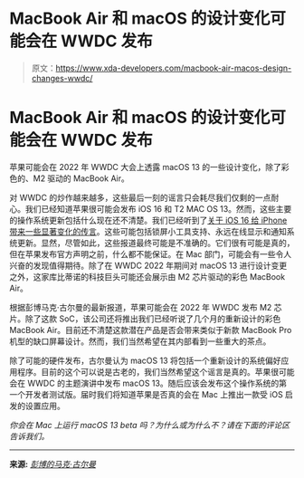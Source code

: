 # MacBook Air 和 macOS 的设计变化可能会在 WWDC 发布

> 原文：<https://www.xda-developers.com/macbook-air-macos-design-changes-wwdc/>

# MacBook Air 和 macOS 的设计变化可能会在 WWDC 发布

苹果可能会在 2022 年 WWDC 大会上透露 macOS 13 的一些设计变化，除了彩色的、M2 驱动的 MacBook Air。

对 WWDC 的炒作越来越多，这些最后一刻的谣言只会耗尽我们仅剩的一点耐心。我们已经知道苹果很可能会发布 iOS 16 和 T2 MAC OS 13。然而，这些主要的操作系统更新包括什么现在还不清楚。我们已经听到了[关于 iOS 16 给 iPhone 带来一些显著变化的传言](https://www.xda-developers.com/ios-16-could-support-lock-screen-widgets-more/)。这些可能包括锁屏小工具支持、永远在线显示和通知系统更新。显然，尽管如此，这些报道最终可能是不准确的。它们很有可能是真的，但在苹果发布官方声明之前，什么都不能保证。在 Mac 部门，可能会有一些令人兴奋的发现值得期待。除了在 WWDC 2022 年期间对 macOS 13 进行设计变更之外，这家库比蒂诺的科技巨头可能还会展示由 M2 芯片驱动的彩色 MacBook Air。

根据彭博马克·古尔曼的最新报道，苹果可能会在 2022 年 WWDC 发布 M2 芯片。除了这款 SoC，该公司还将推出我们已经听说了几个月的重新设计的彩色 MacBook Air。目前还不清楚这款潜在产品是否会带来类似于新款 MacBook Pro 机型的缺口屏幕设计。然而，我们当然希望在其内部看到一些重大的茶点。

除了可能的硬件发布，古尔曼认为 macOS 13 将包括一个重新设计的系统偏好应用程序。目前的这个可以说是古老的，我们当然希望这个谣言是真的。苹果很可能会在 WWDC 的主题演讲中发布 macOS 13。随后应该会发布这个操作系统的第一个开发者测试版。届时我们将知道苹果是否真的会在 Mac 上推出一款受 iOS 启发的设置应用。

*你会在 Mac 上运行 macOS 13 beta 吗？为什么或为什么不？请在下面的评论区告诉我们。*

* * *

**来源:** [*彭博的马克·古尔曼*](https://www.bloomberg.com/news/newsletters/2022-05-29/what-s-coming-in-apple-aapl-ios-16-is-iphone-14-getting-an-always-on-screen-l3rcu7s3)